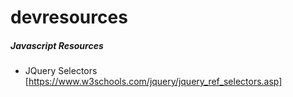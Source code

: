 # devresources
##### Javascript Resources
- JQuery Selectors [https://www.w3schools.com/jquery/jquery_ref_selectors.asp]

